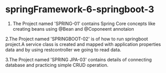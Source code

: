 # springFramework-6-springboot-3

1. The Project named 'SPRING-01' contains Spring Core concepts like creating beans using @Bean and @Coponeent annotaion
   
2.The Project named 'SPRINGBOOT-02' is of how to run springboot project.A service class is created and mapped with application properties data and by using restcontroller we going to read data.

3.The Project named 'SPRING JPA-03' contains details of connecting database and practicing simple CRUD operation.
